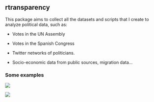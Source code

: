 ## rtransparency

This package aims to collect all the datasets and scripts that I create to 
analyze political data, such as:

 * Votes in the UN Assembly

 * Votes in the Spanish Congress

 * Twitter networks of politicians.

 * Socio-economic data from public sources, migration data...
 
### Some examples 

![](https://user-images.githubusercontent.com/690250/41415079-f17375b6-6fe7-11e8-9be7-05cc082de7d6.png)

![](https://user-images.githubusercontent.com/690250/41415081-f1975dd2-6fe7-11e8-85ca-a528976717cf.png)
